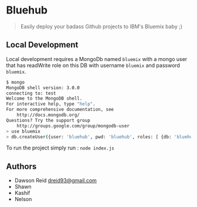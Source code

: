 # Bluehub

> Easily deploy your badass Github projects to IBM's Bluemix baby ;)

## Local Development

Local development requires a MongoDb named `bluemix` with a mongo user that
has readWrite role on this DB with username `bluemix` and password `bluemix`.

```bash
$ mongo
MongoDB shell version: 3.0.0
connecting to: test
Welcome to the MongoDB shell.
For interactive help, type "help".
For more comprehensive documentation, see
	http://docs.mongodb.org/
Questions? Try the support group
	http://groups.google.com/group/mongodb-user
> use bluemix
> db.createUser({user: 'bluehub', pwd: 'bluehub', roles: [ {db: 'bluehub', role: 'admin'} ]});
```

To run the project simply run : `node index.js`

## Authors

- Dawson Reid <dreid93@gmail.com>
- Shawn
- Kashif
- Nelson
